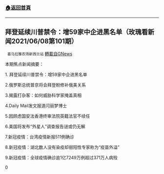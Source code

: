 ###  [:house:返回首頁](https://github.com/ourhimalayas/txt)
---

## 拜登延续川普禁令：增59家中企进黑名单（玫瑰看新闻2021/06/08第101期）
` 喜马拉雅农场新西兰站` [轉載自GNews](https://gnews.org/zh-hans/1321019/)

本期焦点新闻摘要：

1. 拜登延续川普禁令：增59家中企进黑名单

2.俄罗斯总统普京将会拜登盼修补俄美关系

3.揭露打杂客：如何威胁科学家掩盖真相

4.Daily Mail发文报道闫丽梦博士

5.因顾虑国安法香港终审法院英籍法官不续任

6.美国将发布“外星人”调查报告谜或仍无解

7.新冠疫情：台湾疫情新报511例确诊

8.新冠疫情：湖北数人没有染疫却弱阳性专家称为“疫苗外溢”

9.新冠疫情：全球疫情确诊逾1亿7249万例超过371万人病殁

0
